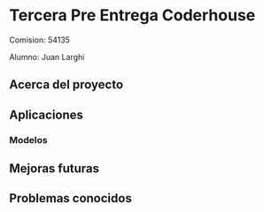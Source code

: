 # Tercera Pre Entrega Coderhouse

Comision: 54135

Alumno: Juan Larghi

## Acerca del proyecto

## Aplicaciones

### Modelos

## Mejoras futuras

## Problemas conocidos